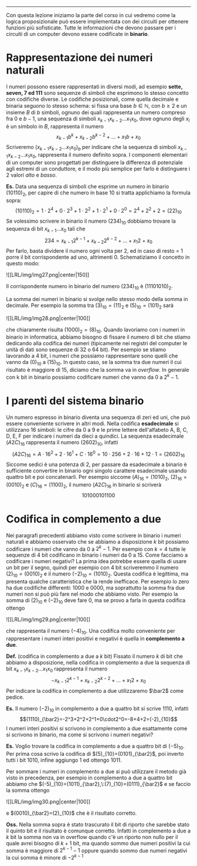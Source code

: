 ----
Con questa lezione iniziamo la parte del corso in cui vedremo come la logica proposizionale può essere implementata con dei circuiti per ottenere funzioni più sofisticate.
Tutte le informazioni che devono passare per i circuiti di un computer devono essere codificate in **binario**.

# Rappresentazione dei numeri naturali
I numeri possono essere rappresentati in diversi modi, ad esempio **sette, seven, 7 ed 111** sono sequenze di simboli che esprimono lo stesso concetto con codifiche diverse.
Le codifiche posizionali, come quella decimale e binaria seguono lo stesso schema: si fissa una base $b \in \mathbb N$, con $b \geq 2$ e un insieme $B$ di $b$ simboli, ognuno dei quali rappresenta un numero compreso fra $0$ e $b-1$, una sequenza di simboli $x_{k-1}x_{k-2}...x_{1}x_{0}$, dove ognuno degli $x_{i}$ è un simbolo in $B$, rappresenta il numero 
$$x_{k-1}b^{k}+x_{k-2}b^{k-2}+...+x_{1}b+x_{0}$$ 
Scriveremo $(x_{k-1}x_{k-2}...x_{1}x_{0})_b$ per indicare che la sequenza di simboli $x_{k-1}x_{k-2}...x_{1}x_{0}$, rappresenta il numero definito sopra.
I componenti elementari di un computer sono progettati per distinguere la differenza di potenziale agli estremi di un conduttore, e il modo più semplice per farlo è distinguere i 2 valori *alto* e *basso*.

**Es.**
Data una sequenza di simboli che esprime un numero in binario $(10110)_2$, per capire di che numero in base 10 si tratta applichiamo la formula sopra: 
$$(10110)_2=1\cdot2^4+0\cdot2^3+1\cdot2^2+1\cdot2^1+0\cdot2^0=2^4+2^2+2=(22)_{10}$$
Se volessimo scrivere in binario il numero $(234)_{10}$ dobbiamo trovare la sequenza di bit $x_{k-1}...x_{0}$ tali che $$234 = x_{k-1}2^{k-1}+x_{k-2}2^{k-2}+...+x_{1}2+x_{0}$$
Per farlo, basta dividere il numero ogni volta per 2, ed in caso di resto = 1 porre il bit corrispondente ad uno, altrimenti 0.
Schematiziamo il concetto in questo modo:

![[LRL/img/img27.png|center|150]]

Il corrispondente numero in binario del numero $(234)_{10}$ è $(11101010)_{2}$.

La somma dei numeri in binario si svolge nello stesso modo della somma in decimale. Per esempio la somma tra $(3)_{10}=(11)_{2}$ e $(5)_{10}=(101)_{2}$ sarà

![[LRL/img/img28.png|center|100]]

che chiaramente risulta $(1000)_{2}=(8)_{10}$.
Quando lavoriamo con i numeri in binario in informatica, abbiamo bisogno di fissare il numero di bit che stiamo dedicando alla codifica dei numeri (tipicamente nei registri del computer le unità di dati sono sequenze di 32 o 64 bit). Per esempio se stiamo lavorando a 4 bit, i numeri che possiamo rappresentare sono quelli che vanno da $(0)_{10}$ a $(15)_{10}$. In questo caso, se la somma tra due numeri il cui risultato è maggiore di 15, diciamo che la somma va in *overflow*. In generale con k bit in binario possiamo codificare numeri che vanno da $0$ a $2^k-1$.

# I parenti del sistema binario
Un numero espresso in binario diventa una sequenza di zeri ed uni, che può essere conveniente scrivere in altri modi.
Nella codifica **esadecimale** si utilizzano 16 simboli: le cifre da 0 a 9 e le prime lettere dell'alfabeto A, B, C, D, E, F per indicare i numeri da dieci a quindici.
La sequenza esadecimale $(A2C)_{16}$ rappresenta il numero $(2602)_{10}$, infatti $$(A2C)_{16}=A\cdot16^{2}+2\cdot16^{1}+C\cdot16^{0}=10\cdot256+2\cdot16+12\cdot1=(2602)_{16}$$
Siccome sedici è una potenza di 2, per passare da esadecimale a binario è sufficiente convertire in binario ogni singolo carattere esadecimale usando quattro bit e poi concatenarli. Per esempio siccome $(A)_{16}=(1010)_{2}$, $(2)_{16}=(0010)_{2}$ e $(C)_{16}=(1100)_{2}$, il numero $(A2C)_{16}$ in binario si scriverà
$$101000101100$$

# Codifica in complemento a due
Nei paragrafi precedenti abbiamo visto come scrivere in binario i numeri naturali e abbiamo osservato che se abbiamo a disposizione $k$ bit possiamo codificare i numeri che vanno da $0$ a $2^{k}-1$. Per esempio con $k=4$ tutte le sequenze di 4 bit codificano in binario i numeri da 0 a 15. Come facciamo a codificare i numeri negativi?
La prima idea potrebbe essere quella di usare un bit per il segno, quindi per esempio con 4 bit scriveremmo il numero $(2)_{10}=(0010)_{2}$ e il numero $(-2)_10=(1010)_{2}$. Questa codifica è legittima, ma presenta qualche caratteristica che la rende inefficace. Per esempio lo zero ha due codifiche differenti: 1000 e 0000, ma soprattutto la somma fra due numeri non si può più fare nel modo che abbiamo visto. Per esempio la somma di $(2)_{10}$ e $(-2)_{10}$ deve fare 0, ma se provo a farla in questa codifica ottengo

![[LRL/img/img29.png|center|100]]

che rappresenta il numero $(-4)_{10}$. Una codifica molto conveniente per rappresentare i numeri interi positivi e negativi è quella in **complemento a due**.

**Def.** (codifica in complemento a due a $k$ bit)
Fissato il numero $k$ di bit che abbiamo a disposizione, nella codifica in complemento a due la sequenza di bit $x_{k-1}x_{k-2}...x_{1}x_{0}$ rappresenta il numero 
$$-x_{k-1}2^{k-1}+x_{k-2}2^{k-2}+...+x_{1}2+x_{0}$$
Per indicare la codifica in complemento a due utilizzaremo $\bar2$ come pedice.

**Es.**
Il numero $(-2)_{10}$ in complemento a due a quattro bit si scrive $1110$, infatti 
$$(1110)_{\bar2}=-2^3+2^2+2^1+0\cdot2^0=-8+4+2=(-2)_{10}$$
I numeri interi positivi si scrivono in complemento a due esattamente come si scrivono in binario, ma come si scrivono i numeri negativi? 

**Es.**
Voglio trovare la codifica in complemento a due a quattro bit di $(-5)_{10}$. Per prima cosa scrivo la codifica di $(5)_{10}=(0101)_{\bar2}$, poi inverto tutti i bit $1010$, infine aggiungo 1 ed ottengo 1011.

Per sommare i numeri in complemento a due si può utilizzare il metodo già visto in precedenza, per esempio in complemento a due a quattro bit abbiamo che $(-5)_{10}=(1011)_{\bar2},\:(7)_{10}=(0111)_{\bar2}$ e se faccio la somma ottengo 

![[LRL/img/img30.png|center|100]]

e $(0010)_{\bar2}=(2)_{10}$ che è il risultato corretto.

**Oss.**
Nella somma sopra è stato trascurato il bit di riporto che sarebbe stato il quinto bit e il risultato è comunque corretto. Infatti in complemento a due a $k$ bit la somma non va in overflow quando c'è un riporto non nullo per il quale avrei bisogno di $k+1$ bit, ma quando sommo due numeri positivi la cui somma è maggiore di $2^{k-1}-1$ oppure quando sommo due numeri negativi la cui somma è minore di $-2^{k-1}$ 